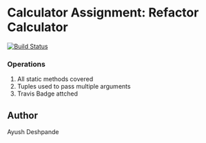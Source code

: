 # Calculator Assignment: Refactor Calculator
[![Build Status](https://app.travis-ci.com/aad84/calc2.svg?branch=refactor_calc)](https://app.travis-ci.com/aad84/calc2)

### Operations
1. All static methods covered 
2. Tuples used to pass multiple arguments
3. Travis Badge attched 

## Author 
Ayush Deshpande
